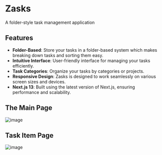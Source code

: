 # Zasks

A folder-style task management application

## Features

- **Folder-Based**: Store your tasks in a folder-based system which makes breaking down tasks and sorting them easy.
- **Intuitive Interface**: User-friendly interface for managing your tasks efficiently.
- **Task Categories**: Organize your tasks by categories or projects.
- **Responsive Design**: Zasks is designed to work seamlessly on various screen sizes and devices.
- **Next.js 13**: Built using the latest version of Next.js, ensuring performance and scalability.

## The Main Page
![image](https://github.com/hwingu/Zasks/assets/71299818/99fd4149-831e-4c34-a0df-111e5e1d5eae)

## Task Item Page
![image](https://github.com/hwingu/Zasks/assets/71299818/faba7b59-7be7-4542-875b-42ba8cef0469)


